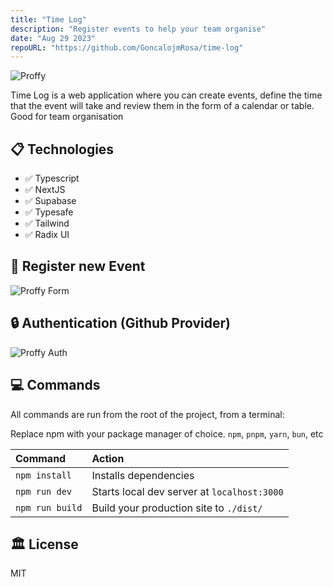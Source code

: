 ```yaml
---
title: "Time Log"
description: "Register events to help your team organise"
date: "Aug 29 2023"
repoURL: "https://github.com/GoncalojmRosa/time-log"
---
```


![Proffy](/time-home.png)

Time Log is a web application where you can create events, define the time that the event will take and review them in the form of a calendar or table. Good for team organisation

## 📋 Technologies

- ✅ Typescript
- ✅ NextJS
- ✅ Supabase
- ✅ Typesafe
- ✅ Tailwind
- ✅ Radix UI

## 💯 Register new Event

![Proffy Form](/time-create.jpeg)

## 🔒 Authentication (Github Provider)

![Proffy Auth](/time-landing.jpeg)

## 💻 Commands

All commands are run from the root of the project, from a terminal:

Replace npm with your package manager of choice. `npm`, `pnpm`, `yarn`, `bun`, etc

| Command         | Action                                      |
| :-------------- | :------------------------------------------ |
| `npm install`   | Installs dependencies                       |
| `npm run dev`   | Starts local dev server at `localhost:3000` |
| `npm run build` | Build your production site to `./dist/`     |

## 🏛️ License

MIT
